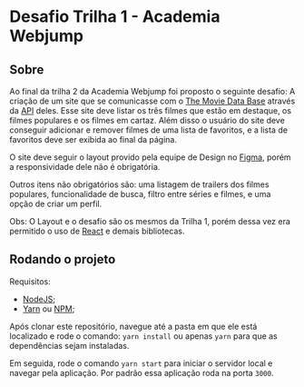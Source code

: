 # Desafio Trilha 1 - Academia Webjump

## Sobre

Ao final da trilha 2 da Academia Webjump foi proposto o seguinte desafio:
A criação de um site que se comunicasse com o [The Movie Data Base](https://www.themoviedb.org/) através da [API](https://www.themoviedb.org/documentation/api) deles. Esse site deve listar os três filmes que estão em destaque, os filmes populares e os filmes em cartaz. Além disso o usuário do site deve conseguir adicionar e remover filmes de uma lista de favoritos, e a lista de favoritos deve ser exibida ao final da página.

O site deve seguir o layout provido pela equipe de Design no [Figma](https://www.figma.com/file/um4dcEJCOlEvB6kCe9KCOD/Cinejump?node-id=0%3A1), porém a responsividade dele não é obrigatória.

Outros itens não obrigatórios são: uma listagem de trailers dos filmes populares, funcionalidade de busca, filtro entre séries e filmes, e uma opção de criar um perfil.

Obs: O Layout e o desafio são os mesmos da Trilha 1, porém dessa vez era permitido o uso de [React](https://reactjs.org/) e demais bibliotecas.
## Rodando o projeto

Requisitos:
 - [NodeJS](https://nodejs.org/en/);
 - [Yarn](https://yarnpkg.com/) ou [NPM](https://www.npmjs.com/);

Após clonar este repositório, navegue até a pasta em que ele está localizado e rode o comando:
`yarn install` ou apenas `yarn` para que as dependências sejam instaladas.

Em seguida, rode o comando `yarn start` para iniciar o servidor local e navegar pela aplicação. Por padrão essa aplicação roda na porta `3000`.
